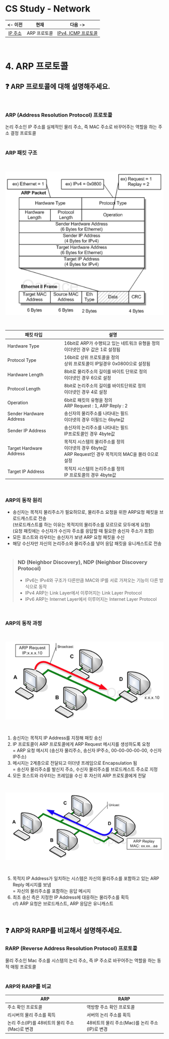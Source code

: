 # CS Study - Network

<!-- prettier-ignore -->
|<- 이전 | 현재 | 다음 ->|
|:---:|:---:|:---:|
|[IP 주소](./network-ip.md)|ARP 프로토콜|[IPv4, ICMP 프로토콜](./network-ipv4-icmp.md)|

<br/>

# 4. ARP 프로토콜

## ❓ ARP 프로토콜에 대해 설명해주세요.

<br/>

### ARP (Address Resolution Protocol) 프로토콜

논리 주소인 IP 주소를 실제적인 물리 주소, 즉 MAC 주소로 바꾸어주는 역할을 하는 주소 결정 프로토콜  
<br/>

### ARP 패킷 구조

<br/>

![arp-packet](./img/arp-packet.png)

<br/>

<!-- prettier-ignore -->
|패킷 타입|설명|
|---|---|
|Hardware Type|16bit로 ARP가 수행되고 있는 네트워크 유형을 정의<br/>이더넷인 경우 값은 1로 설정됨|
|Protocol Type|16bit로 상위 프로토콜을 정의<br/>상위 프로토콜이 IP일경우 0x0800으로 설정됨|
|Hardware Length|8bit로 물리주소의 길이를 바이트 단위로 정의<br/>이더넷인 경우 6으로 설정|
|Protocol Length|8bit로 논리주소의 길이를 바이트단위로 정의<br/>이더넷인 경우 4로 설정|
|Operation|6bit로 패킷의 유형을 정의<br/>ARP Request : 1, ARP Reply : 2|
|Sender Hardware Address|송신자의 물리주소를 나타내는 필드<br/>이더넷의 경우 이필드는 6byte값|
|Sender IP Address|송신자의 논리주소를 나타내는 필드<br/>IP프로토콜인 경우 4byte값|
|Target Hardware Address|목적지 시스템의 물리주소를 정의<br/>이더넷의 경우 6byte값<br/>ARP Request인 경우 목적지의 MAC을 몰라 0으로 설정|
|Target IP Address|목적지 시스템의 논리주소를 정의<br/>IP 프로토콜의 경우 4byte값|

<br/>

### ARP의 동작 원리

- 송신자는 목적지 물리주소가 필요하므로, 물리주소 요청을 위한 ARP요청 패킷을 브로드캐스트로 전송  
  (브로드캐스트를 하는 이유는 목적지의 물리주소를 모르므로 모두에게 요청)  
  (요청 패킷에는 수신자가 수신자 주소를 응답할 때 필요한 송신자 주소가 포함)
- 모든 호스트와 라우터는 송신자가 보낸 ARP 요청 패킷을 수신
- 해당 수신자만 자신의 논리주소와 물리주소를 넣어 응답 패킷을 유니캐스트로 전송  
  <br/>

> ### ND (Neighbor Discovery), NDP (Neighbor Discovery Protocol)
>
> - IPv6는 IPv4와 구조가 다른만큼 MAC와 IP를 서로 가져오는 기능이 다른 방식으로 동작
> - IPv4 ARP는 Link Layer에서 이루어지는 Link Layer Protocol
> - IPv6 ARP는 Internet Layer에서 이루어지는 Internet Layer Protocol

<br/>

### ARP의 동작 과정

<br/>

![arp-request](./img/arp-request.png)

<br/>

1. 송신자는 목적지 IP Address를 지정해 패킷 송신
2. IP 프로토콜이 ARP 프로토콜에게 ARP Request 메시지를 생성하도록 요청  
   = ARP 요청 메시지 (송신자 물리주소, 송신자 IP주소, 00-00-00-00-00, 수신자 IP주소)
3. 메시지는 2계층으로 전달되고 이더넷 프레임으로 Encapsulation 됨  
   = 송신자 물리주소를 발신지 주소, 수신자 물리주소를 브로드캐스트 주소로 지정
4. 모든 호스트와 라우터는 프레임을 수신 후 자신의 ARP 프로토콜에게 전달

<br/>

![arp-reply](./img/arp-reply.png)

<br/>

5. 목적지 IP Address가 일치하는 시스템은 자신의 물리주소를 포함하고 있는 ARP Reply 메시지를 보냄  
   = 자신의 물리주소를 포함하는 응답 메시지
6. 최초 송신 측은 지정한 IP Address에 대응하는 물리주소를 획득  
   cf) ARP 요청은 브로드캐스트, ARP 응답은 유니캐스트

<br/>

## ❓ ARP와 RARP를 비교해서 설명해주세요.

### RARP (Reverse Address Resolution Protocol) 프로토콜

물리 주소인 Mac 주소를 시스템의 논리 주소, 즉 IP 주소로 바꾸어주는 역할을 하는 동적 매핑 프로토콜  
<br/>

### ARP와 RARP를 비교

<!-- prettier-ignore -->
|ARP|RARP|
|---|---|
|주소 확인 프로토콜|역방향 주소 확인 프로토콜|
|리시버의 물리 주소를 획득|서버의 논리 주소를 획득|
|논리 주소(IP)를 48비트의 물리 주소(Mac)로 변경|48비트의 물리 주소(Mac)를 논리 주소(IP)로 변경|

<br/>
